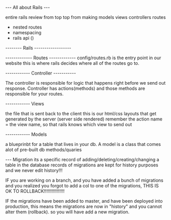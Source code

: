 --- All about Rails ---

entire rails review from top top 
from making models views controllers routes

- nested routes
- namespacing 
- rails api ()

-------- Rails ------------------



------------- Routes -------------
config/routes.rb is the entry point in our website
this is where rails decides where all of the routes go to.

------------ Controller -----------

The controller is responsible for logic that happens right before we send out 
response. Controller has actions(methods) and those methods are responsible for your routes.

------------ Views

the file that is sent back to the client
this is our html/css layouts that get generated by the server (server side rendered)
remember the action name = the view name, so that rails knows which view to send out

------------ Models

a blueprinbt for a table that lives in your db.
A model is a class that comes alot of pre-built db methods/quaries

   --- Migration
     its a specific record of adding/deleting/creating/changing a table in the database
     records of migrations are kept for history purposes and we never edit history!!!


   IF you are working on a branch, and you have added a bunch of migrations
   and you realized you forgot to add a col to one of the  migrations, THIS IS OK 
   TO ROLLBACK!!!!!!!!!!!!!!!!

   IF the migrations have been added to master, and have been deployed into production,
   this means the migrations are now in "history" and you cannot alter them (rollback). so you 
   will have add a new migration. 